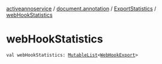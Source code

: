 [activeannoservice](../../index.md) / [document.annotation](../index.md) / [ExportStatistics](index.md) / [webHookStatistics](./web-hook-statistics.md)

# webHookStatistics

`val webHookStatistics: `[`MutableList`](https://kotlinlang.org/api/latest/jvm/stdlib/kotlin.collections/-mutable-list/index.html)`<`[`WebHookExport`](../-web-hook-export/index.md)`>`